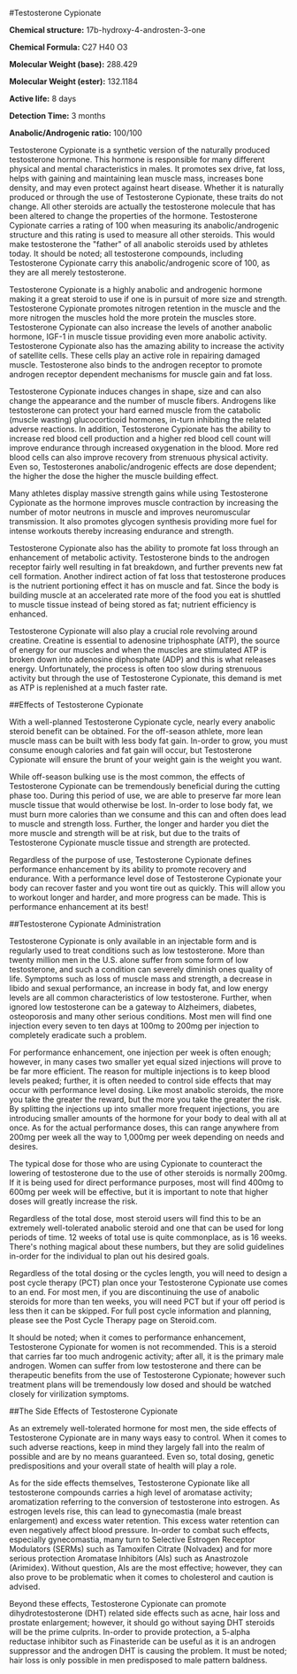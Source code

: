 #Testosterone Cypionate

**Chemical structure:** 17b-hydroxy-4-androsten-3-one

**Chemical Formula:** C27 H40 O3

**Molecular Weight (base):** 288.429

**Molecular Weight (ester):** 132.1184

**Active life:** 8 days

**Detection Time:** 3 months

**Anabolic/Androgenic ratio:** 100/100

Testosterone Cypionate is a synthetic version of the naturally produced testosterone hormone. This hormone is responsible for many different physical and mental characteristics in males. It promotes sex drive, fat loss, helps with gaining and maintaining lean muscle mass, increases bone density, and may even protect against heart disease. Whether it is naturally produced or through the use of Testosterone Cypionate, these traits do not change. All other steroids are actually the testosterone molecule that has been altered to change the properties of the hormone.  Testosterone Cypionate carries a rating of 100 when measuring its anabolic/androgenic structure and this rating is used to measure all other steroids. This would make testosterone the "father" of all anabolic steroids used by athletes today.  It should be noted; all testosterone compounds, including Testosterone Cypionate carry this anabolic/androgenic score of 100, as they are all merely testosterone.

Testosterone Cypionate is a highly anabolic and androgenic hormone making it a great steroid to use if one is in pursuit of more size and strength. Testosterone Cypionate promotes nitrogen retention in the muscle and the more nitrogen the muscles hold the more protein the muscles store. Testosterone Cypionate can also increase the levels of another anabolic hormone, IGF-1 in muscle tissue providing even more anabolic activity. Testosterone Cypionate also has the amazing ability to increase the activity of satellite cells. These cells play an active role in repairing damaged muscle. Testosterone also binds to the androgen receptor to promote androgen receptor dependent mechanisms for muscle gain and fat loss.

Testosterone Cypionate induces changes in shape, size and can also change the appearance and the number of muscle fibers. Androgens like testosterone can protect your hard earned muscle from the catabolic (muscle wasting) glucocorticoid hormones, in-turn inhibiting the related adverse reactions. In addition, Testosterone Cypionate has the ability to increase red blood cell production and a higher red blood cell count will improve endurance through increased oxygenation in the blood. More red blood cells can also improve recovery from strenuous physical activity. Even so, Testosterones anabolic/androgenic effects are dose dependent; the higher the dose the higher the muscle building effect.

Many athletes display massive strength gains while using Testosterone Cypionate as the hormone improves muscle contraction by increasing the number of motor neutrons in muscle and improves neuromuscular transmission. It also promotes glycogen synthesis providing more fuel for intense workouts thereby increasing endurance and strength.

Testosterone Cypionate also has the ability to promote fat loss through an enhancement of metabolic activity. Testosterone binds to the androgen receptor fairly well resulting in fat breakdown, and further prevents new fat cell formation. Another indirect action of fat loss that testosterone produces is the nutrient portioning effect it has on muscle and fat. Since the body is building muscle at an accelerated rate more of the food you eat is shuttled to muscle tissue instead of being stored as fat; nutrient efficiency is enhanced.

Testosterone Cypionate will also play a crucial role revolving around creatine. Creatine is essential to adenosine triphosphate (ATP), the source of energy for our muscles and when the muscles are stimulated ATP is broken down into adenosine diphosphate (ADP) and this is what releases energy. Unfortunately, the process is often too slow during strenuous activity but through the use of Testosterone Cypionate, this demand is met as ATP is replenished at a much faster rate.

##Effects of Testosterone Cypionate

With a well-planned Testosterone Cypionate cycle, nearly every anabolic steroid benefit can be obtained. For the off-season athlete, more lean muscle mass can be built with less body fat gain. In-order to grow, you must consume enough calories and fat gain will occur, but Testosterone Cypionate will ensure the brunt of your weight gain is the weight you want.

While off-season bulking use is the most common, the effects of Testosterone Cypionate can be tremendously beneficial during the cutting phase too. During this period of use, we are able to preserve far more lean muscle tissue that would otherwise be lost. In-order to lose body fat, we must burn more calories than we consume and this can and often does lead to muscle and strength loss. Further, the longer and harder you diet the more muscle and strength will be at risk, but due to the traits of Testosterone Cypionate muscle tissue and strength are protected.

Regardless of the purpose of use, Testosterone Cypionate defines performance enhancement by its ability to promote recovery and endurance. With a performance level dose of Testosterone Cypionate your body can recover faster and you wont tire out as quickly.  This will allow you to workout longer and harder, and more progress can be made. This is performance enhancement at its best!

##Testosterone Cypionate Administration

Testosterone Cypionate is only available in an injectable form and is regularly used to treat conditions such as low testosterone. More than twenty million men in the U.S. alone suffer from some form of low testosterone, and such a condition can severely diminish ones quality of life. Symptoms such as loss of muscle mass and strength, a decrease in libido and sexual performance, an increase in body fat, and low energy levels are all common characteristics of low testosterone. Further, when ignored low testosterone can be a gateway to Alzheimers, diabetes, osteoporosis and many other serious conditions. Most men will find one injection every seven to ten days at 100mg to 200mg per injection to completely eradicate such a problem.

For performance enhancement, one injection per week is often enough; however, in many cases two smaller yet equal sized injections will prove to be far more efficient. The reason for multiple injections is to keep blood levels peaked; further, it is often needed to control side effects that may occur with performance level dosing. Like most anabolic steroids, the more you take the greater the reward, but the more you take the greater the risk. By splitting the injections up into smaller more frequent injections, you are introducing smaller amounts of the hormone for your body to deal with all at once. As for the actual performance doses, this can range anywhere from 200mg per week all the way to 1,000mg per week depending on needs and desires.

The typical dose for those who are using Cypionate to counteract the lowering of testosterone due to the use of other steroids is normally 200mg. If it is being used for direct performance purposes, most will find 400mg to 600mg per week will be effective, but it is important to note that higher doses will greatly increase the risk.

Regardless of the total dose, most steroid users will find this to be an extremely well-tolerated anabolic steroid and one that can be used for long periods of time. 12 weeks of total use is quite commonplace, as is 16 weeks. There's nothing magical about these numbers, but they are solid guidelines in-order for the individual to plan out his desired goals.

Regardless of the total dosing or the cycles length, you will need to design a post cycle therapy (PCT) plan once your Testosterone Cypionate use comes to an end. For most men, if you are discontinuing the use of anabolic steroids for more than ten weeks, you will need PCT but if your off period is less then it can be skipped. For full post cycle information and planning, please see the Post Cycle Therapy page on Steroid.com.

It should be noted; when it comes to performance enhancement, Testosterone Cypionate for women is not recommended. This is a steroid that carries far too much androgenic activity; after all, it is the primary male androgen. Women can suffer from low testosterone and there can be therapeutic benefits from the use of Testosterone Cypionate; however such treatment plans will be tremendously low dosed and should be watched closely for virilization symptoms.

##The Side Effects of Testosterone Cypionate

As an extremely well-tolerated hormone for most men, the side effects of Testosterone Cypionate are in many ways easy to control. When it comes to such adverse reactions, keep in mind they largely fall into the realm of possible and are by no means guaranteed. Even so, total dosing, genetic predispositions and your overall state of health will play a role.

As for the side effects themselves, Testosterone Cypionate like all testosterone compounds carries a high level of aromatase activity; aromatization referring to the conversion of testosterone into estrogen. As estrogen levels rise, this can lead to gynecomastia (male breast enlargement) and excess water retention. This excess water retention can even negatively affect blood pressure. In-order to combat such effects, especially gynecomastia, many turn to Selective Estrogen Receptor Modulators (SERMs) such as Tamoxifen Citrate (Nolvadex) and for more serious protection Aromatase Inhibitors (AIs) such as Anastrozole (Arimidex). Without question, AIs are the most effective; however, they can also prove to be problematic when it comes to cholesterol and caution is advised.

Beyond these effects, Testosterone Cypionate can promote dihydrotestosterone (DHT) related side effects such as acne, hair loss and prostate enlargement; however, it should go without saying DHT steroids will be the prime culprits. In-order to provide protection, a 5-alpha reductase inhibitor such as Finasteride can be useful as it is an androgen suppressor and the androgen DHT is causing the problem. It must be noted; hair loss is only possible in men predisposed to male pattern baldness.
